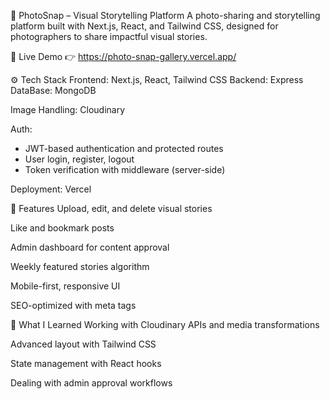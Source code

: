 📸 PhotoSnap – Visual Storytelling Platform
A photo-sharing and storytelling platform built with Next.js, React, and Tailwind CSS, designed for photographers to share impactful visual stories.

🚀 Live Demo
👉 https://photo-snap-gallery.vercel.app/

⚙️ Tech Stack
Frontend: Next.js, React, Tailwind CSS
Backend: Express
DataBase: MongoDB

Image Handling: Cloudinary

Auth:
- JWT-based authentication and protected routes  
- User login, register, logout  
- Token verification with middleware (server-side)


Deployment: Vercel

🎯 Features
Upload, edit, and delete visual stories

Like and bookmark posts

Admin dashboard for content approval

Weekly featured stories algorithm

Mobile-first, responsive UI

SEO-optimized with meta tags

🧠 What I Learned
Working with Cloudinary APIs and media transformations

Advanced layout with Tailwind CSS

State management with React hooks

Dealing with admin approval workflows

